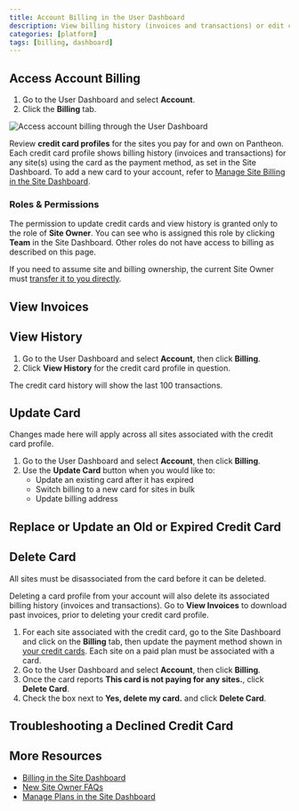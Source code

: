 ```yaml
---
title: Account Billing in the User Dashboard
description: View billing history (invoices and transactions) or edit credit card profiles to manage billing for sites in bulk within the Billing tab of the Account tool in the User Dashboard.
categories: [platform]
tags: [billing, dashboard]
---
```


## Access Account Billing

1. Go to the User Dashboard and select **<span class="glyphicons glyphicons-cogwheel"></span> Account**.
1. Click the **Billing** tab.

![Access account billing through the User Dashboard](../images/dashboard/dashboard-account-billing.gif)

Review **credit card profiles** for the sites you pay for and own on Pantheon. Each credit card profile shows billing history (invoices and transactions) for any site(s) using the card as the payment method, as set in the Site Dashboard. To add a new card to your account, refer to [Manage Site Billing in the Site Dashboard](/guides/legacy-dashboard/site-billing).

### Roles & Permissions

The permission to update credit cards and view history is granted only to the role of **Site Owner**. You can see who is assigned this role by clicking **<span class="glyphicons glyphicons-group"></span> Team** in the Site Dashboard. Other roles do not have access to billing as described on this page.

<Alert title="Note" type="info">

If you need to assume site and billing ownership, the current Site Owner must [transfer it to you directly](/guides/legacy-dashboard/site-billing#transfer-ownership-and-billing-for-this-site).

</Alert>

## View Invoices

<Partial file="view-invoices.md" />

## View History

1. Go to the User Dashboard and select **<span class="glyphicons glyphicons-cogwheel"></span> Account**, then click **Billing**.
1. Click **View History** for the credit card profile in question.

The credit card history will show the last 100 transactions.

## Update Card

Changes made here will apply across all sites associated with the credit card profile.

1. Go to the User Dashboard and select **<span class="glyphicons glyphicons-cogwheel"></span> Account**, then click **Billing**.
1. Use the **Update Card** button when you would like to:
   * Update an existing card after it has expired
   * Switch billing to a new card for sites in bulk
   * Update billing address

## Replace or Update an Old or Expired Credit Card

<Partial file="replace-credit-card.md" />

## Delete Card

All sites must be disassociated from the card before it can be deleted.

<Alert title="Warning" type="danger">

Deleting a card profile from your account will also delete its associated billing history (invoices and transactions). Go to **View Invoices** to download past invoices, prior to deleting your credit card profile.

</Alert>

1. For each site associated with the credit card, go to the Site Dashboard and click on the **Billing** tab, then update the payment method shown in [your credit cards](/guides/legacy-dashboard/site-billing#your-credit-cards). Each site on a paid plan must be associated with a card.
1. Go to the User Dashboard and select **<span class="glyphicons glyphicons-cogwheel"></span> Account**, then click **Billing**.
1. Once the card reports **This card is not paying for any sites.**, click **Delete Card**.
1. Check the box next to **Yes, delete my card.** and click **Delete Card**.

## Troubleshooting a Declined Credit Card

<Partial file="billing-declined-card-codes.md" />

## More Resources

- [Billing in the Site Dashboard](/guides/legacy-dashboard/site-billing)
- [New Site Owner FAQs](/site-owner-faq)
- [Manage Plans in the Site Dashboard](/guides/legacy-dashboard/plan-dashboard)
